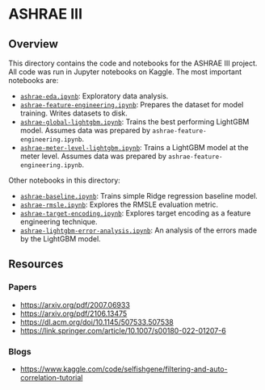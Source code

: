 # ASHRAE III

## Overview

This directory contains the code and notebooks for the ASHRAE III project. All code was run in Jupyter notebooks on Kaggle. The most important notebooks are:

- [`ashrae-eda.ipynb`](./ashrae-eda.ipynb): Exploratory data analysis.
- [`ashrae-feature-engineering.ipynb`](./ashrae-feature-engineering.ipynb): Prepares the dataset for model training. Writes datasets to disk.
- [`ashrae-global-lightgbm.ipynb`](./ashrae-global-lightgbm.ipynb): Trains the best performing LightGBM model. Assumes data was prepared by `ashrae-feature-engineering.ipynb`.
- [`ashrae-meter-level-lightgbm.ipynb`](./ashrae-meter-level-lightgbm.ipynb): Trains a LightGBM model at the meter level. Assumes data was prepared by `ashrae-feature-engineering.ipynb`.

Other notebooks in this directory:

- [`ashrae-baseline.ipynb`](./ashrae-baseline.ipynb): Trains simple Ridge regression baseline model.
- [`ashrae-rmsle.ipynb`](./ashrae-rmsle.ipynb): Explores the RMSLE evaluation metric.
- [`ashrae-target-encoding.ipynb`](./ashrae-target-encoding.ipynb): Explores target encoding as a feature engineering technique.
- [`ashrae-lightgbm-error-analysis.ipynb`](./ashrae-lightgbm-error-analysis.ipynb): An analysis of the errors made by the LightGBM model.

## Resources

### Papers

- <https://arxiv.org/pdf/2007.06933>
- <https://arxiv.org/pdf/2106.13475>
- <https://dl.acm.org/doi/10.1145/507533.507538>
- <https://link.springer.com/article/10.1007/s00180-022-01207-6>

### Blogs

- <https://www.kaggle.com/code/selfishgene/filtering-and-auto-correlation-tutorial>
